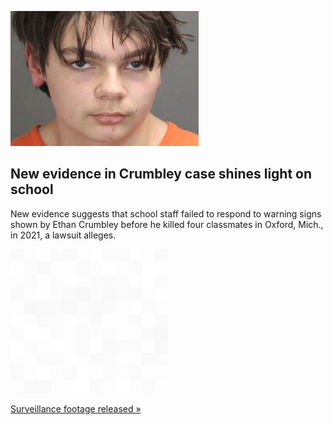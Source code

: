 
![New evidence in Crumbley case shines light on school](./20220923175920.png)
## New evidence in Crumbley case shines light on school

New evidence suggests that school staff failed to respond to warning signs shown by Ethan Crumbley before he killed four classmates in Oxford, Mich., in 2021, a lawsuit alleges.

![pic](../square_bg.png)

[Surveillance footage released »](https://www.yahoo.com/gma/evidence-alleges-ethan-crumbley-exhibited-003128697.html)

